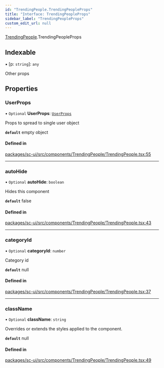 ```yaml
---
id: "TrendingPeople.TrendingPeopleProps"
title: "Interface: TrendingPeopleProps"
sidebar_label: "TrendingPeopleProps"
custom_edit_url: null
---
```


[TrendingPeople](../modules/TrendingPeople).TrendingPeopleProps

## Indexable

▪ [p: `string`]: `any`

Other props

## Properties

### UserProps

• `Optional` **UserProps**: [`UserProps`](User.UserProps)

Props to spread to single user object

**`default`** empty object

#### Defined in

[packages/sc-ui/src/components/TrendingPeople/TrendingPeople.tsx:55](https://github.com/selfcommunity/community-ui/blob/cab08cf/packages/sc-ui/src/components/TrendingPeople/TrendingPeople.tsx#L55)

___

### autoHide

• `Optional` **autoHide**: `boolean`

Hides this component

**`default`** false

#### Defined in

[packages/sc-ui/src/components/TrendingPeople/TrendingPeople.tsx:43](https://github.com/selfcommunity/community-ui/blob/cab08cf/packages/sc-ui/src/components/TrendingPeople/TrendingPeople.tsx#L43)

___

### categoryId

• `Optional` **categoryId**: `number`

Category id

**`default`** null

#### Defined in

[packages/sc-ui/src/components/TrendingPeople/TrendingPeople.tsx:37](https://github.com/selfcommunity/community-ui/blob/cab08cf/packages/sc-ui/src/components/TrendingPeople/TrendingPeople.tsx#L37)

___

### className

• `Optional` **className**: `string`

Overrides or extends the styles applied to the component.

**`default`** null

#### Defined in

[packages/sc-ui/src/components/TrendingPeople/TrendingPeople.tsx:49](https://github.com/selfcommunity/community-ui/blob/cab08cf/packages/sc-ui/src/components/TrendingPeople/TrendingPeople.tsx#L49)
